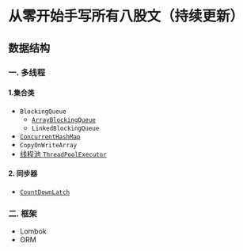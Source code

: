 # 从零开始手写所有八股文（持续更新）

## 数据结构
### 一. 多线程
#### 1.集合类
* `BlockingQueue`
  * [`ArrayBlockingQueue`](Concurrent/src/main/java/sets/blocking_queue/ArrayBlockingQueue.md)
  * `LinkedBlockingQueue`
* [`ConcurrentHashMap`](Concurrent/src/main/java/sets/concurrent_hash_map/ConcurrentHashMap.md)
* `CopyOnWriteArray`
* [线程池 `ThreadPoolExecutor`](Concurrent/src/main/java/sets/thread_pool/ThreadPoolExecutor.md)

#### 2. 同步器
* [`CountDownLatch`](Concurrent/src/main/java/synchronizer/count_down_latch/CountDownLatch.md)

### 二. 框架
* Lombok
* ORM